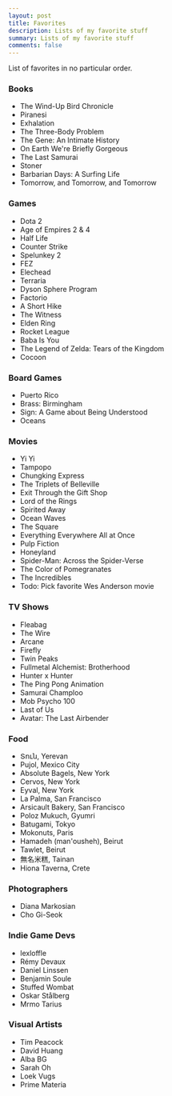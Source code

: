 ```yaml
---
layout: post
title: Favorites
description: Lists of my favorite stuff
summary: Lists of my favorite stuff
comments: false
---
```


List of favorites in no particular order.

### Books
- The Wind-Up Bird Chronicle
- Piranesi
- Exhalation
- The Three-Body Problem
- The Gene: An Intimate History
- On Earth We're Briefly Gorgeous
- The Last Samurai
- Stoner
- Barbarian Days: A Surfing Life
- Tomorrow, and Tomorrow, and Tomorrow

### Games

- Dota 2
- Age of Empires 2 & 4
- Half Life
- Counter Strike
- Spelunkey 2
- FEZ
- Elechead
- Terraria
- Dyson Sphere Program
- Factorio
- A Short Hike
- The Witness
- Elden Ring
- Rocket League
- Baba Is You
- The Legend of Zelda: Tears of the Kingdom
- Cocoon

### Board Games
- Puerto Rico
- Brass: Birmingham
- Sign: A Game about Being Understood
- Oceans

### Movies

- Yi Yi
- Tampopo
- Chungking Express
- The Triplets of Belleville
- Exit Through the Gift Shop
- Lord of the Rings
- Spirited Away
- Ocean Waves
- The Square
- Everything Everywhere All at Once
- Pulp Fiction
- Honeyland
- Spider-Man: Across the Spider-Verse
- The Color of Pomegranates
- The Incredibles
- Todo: Pick favorite Wes Anderson movie


### TV Shows
- Fleabag
- The Wire
- Arcane
- Firefly
- Twin Peaks
- Fullmetal Alchemist: Brotherhood
- Hunter x Hunter
- The Ping Pong Animation
- Samurai Champloo
- Mob Psycho 100
- Last of Us
- Avatar: The Last Airbender

### Food
- Տուն, Yerevan
- Pujol, Mexico City
- Absolute Bagels, New York
- Cervos, New York
- Eyval, New York
- La Palma, San Francisco
- Arsicault Bakery, San Francisco
- Poloz Mukuch, Gyumri
- Batugami, Tokyo
- Mokonuts, Paris
- Hamadeh (man'ousheh), Beirut
- Tawlet, Beirut
- 無名米糕, Tainan
- Hiona Taverna, Crete

### Photographers
- Diana Markosian
- Cho Gi-Seok

### Indie Game Devs
- lexloffle
- Rémy Devaux
- Daniel Linssen
- Benjamin Soule
- Stuffed Wombat
- Oskar Stålberg
- Mrmo Tarius

### Visual Artists
- Tim Peacock
- David Huang
- Alba BG
- Sarah Oh
- Loek Vugs
- Prime Materia
